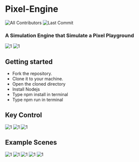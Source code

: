 # Pixel-Engine
![All Contributors](https://img.shields.io/github/contributors/prskid1000/Chiku-Engine)
![Last Commit](https://img.shields.io/github/last-commit/prskid1000/Chiku-Engine)


### A Simulation Engine that Simulate a Pixel Playground

![1](https://i.imgur.com/aSAM2X2.png?raw=true)
![1](https://github.com/prskid1000/Pixel-Engine/blob/main/Preview/qGRMwJG0Qd.gif?raw=true)

## Getting started

- Fork the repository.
- Clone it to your machine.
- Open the cloned directory
- Install Nodejs
- Type npm install in terminal
- Type npm run in terminal

## Key Control
![1](https://github.com/prskid1000/Pixel-Engine/blob/main/Preview/10.png?raw=true)
![1](https://github.com/prskid1000/Pixel-Engine/blob/main/Preview/11.png?raw=true)
![1](https://github.com/prskid1000/Pixel-Engine/blob/main/Preview/12.png?raw=true)


## Example Scenes
![1](https://github.com/prskid1000/Pixel-Engine/blob/main/Preview/9.png?raw=true)
![1](https://github.com/prskid1000/Pixel-Engine/blob/main/Preview/1.png?raw=true)
![1](https://github.com/prskid1000/Pixel-Engine/blob/main/Preview/2.png?raw=true)
![1](https://github.com/prskid1000/Pixel-Engine/blob/main/Preview/3.png?raw=true)
![1](https://github.com/prskid1000/Pixel-Engine/blob/main/Preview/4.png?raw=true)